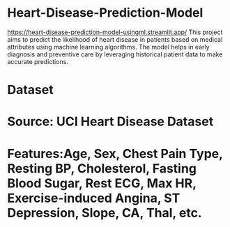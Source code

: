 # Heart-Disease-Prediction-Model
https://heart-disease-prediction-model-usingml.streamlit.app/
This project aims to predict the likelihood of heart disease in patients based on medical attributes using machine learning algorithms. The model helps in early diagnosis and preventive care by leveraging historical patient data to make accurate predictions.
# Dataset
# Source: UCI Heart Disease Dataset

# Features:Age, Sex, Chest Pain Type, Resting BP, Cholesterol, Fasting Blood Sugar, Rest ECG, Max HR, Exercise-induced Angina, ST Depression, Slope, CA, Thal, etc.

